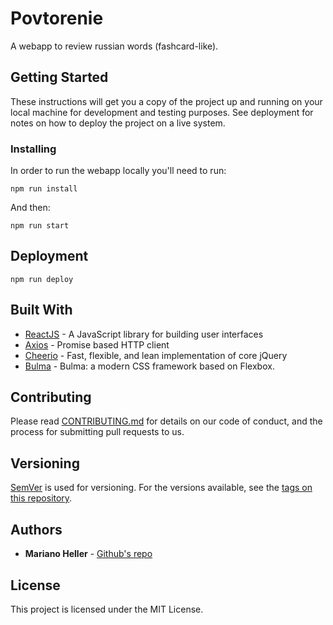 
# Povtorenie

A webapp to review russian words (fashcard-like).

## Getting Started

These instructions will get you a copy of the project up and running on your local machine for development and testing purposes. See deployment for notes on how to deploy the project on a live system.


### Installing

In order to run the webapp locally you'll need to run:

```
npm run install
```
And then: 

```
npm run start
```


## Deployment

```
npm run deploy
```

## Built With

* [ReactJS](https://reactjs.org/) - A JavaScript library for building user interfaces
* [Axios](https://github.com/axios/axios) - Promise based HTTP client
* [Cheerio](https://cheerio.js.org/) - Fast, flexible, and lean implementation of core jQuery
* [Bulma](https://bulma.io/) - Bulma: a modern CSS framework based on Flexbox.

## Contributing

Please read [CONTRIBUTING.md](https://gist.github.com/PurpleBooth/b24679402957c63ec426) for details on our code of conduct, and the process for submitting pull requests to us.

## Versioning

[SemVer](http://semver.org/) is used for versioning. For the versions available, see the [tags on this repository](https://github.com/marianoheller/povtorenie/tags). 

## Authors

* **Mariano Heller** - [Github's repo](https://github.com/marianoheller)

## License

This project is licensed under the MIT License.
